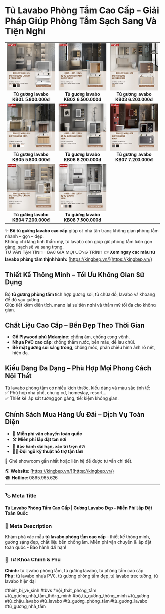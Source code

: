 # Tủ Lavabo Phòng Tắm Cao Cấp – Giải Pháp Giúp Phòng Tắm Sạch Sang Và Tiện Nghi

<table>
  <tr>
    <td align="center">
        <img alt="Tủ gương lavabo KB01" src="./images/tuguonglavabo11.jpg" width="200"><br>
        <b>Tủ gương lavabo KB01</b>
      <b>5.800.000đ</b>
    </td>
    <td align="center">
        <img alt="Tủ gương lavabo KB02" src="./images/tuguonglavabo12.jpg" width="200"><br>
        <b>Tủ gương lavabo KB02</b>
      <b>6.500.000đ</b>
    </td>
    <td align="center">
        <img alt="Tủ gương lavabo KB03" src="./images/tuguonglavabo13.jpg" width="200"><br>
        <b>Tủ gương lavabo KB03</b>
      <b>6.200.000đ</b>
    </td>
  </tr>
  <tr>
    <td align="center">
        <img alt="Tủ gương lavabo KB05" src="./images/tuguonglavabo15.jpg" width="200"><br>
        <b>Tủ gương lavabo KB05</b>
      <b>5.800.000đ</b>
    </td>
    <td align="center">
        <img alt="Tủ gương lavabo KB06" src="./images/tuguonglavabo16.jpg" width="200"><br>
        <b>Tủ gương lavabo KB06</b>
      <b>6.200.000đ</b>
    </td>
    <td align="center">
        <img alt="Tủ gương lavabo KB07" src="./images/tuguonglavabo17.jpg" width="200"><br>
        <b>Tủ gương lavabo KB07</b>
      <b>7.200.000đ</b>
    </td>
  </tr>
  <tr>
    <td align="center">
        <img alt="Tủ gương lavabo KB04" src="./images/tuguonglavabo14.jpg" width="200"><br>
        <b>Tủ gương lavabo KB04</b>
      <b>7.200.000đ</b>
    </td>
    <td align="center">
        <img alt="Tủ gương lavabo KB08" src="./images/tuguonglavabo18.jpg" width="200"><br>
        <b>Tủ gương lavabo KB08</b>
      <b>7.500.000đ</b>
    </td>
  </tr>
</table>

</div>

✨ **Bộ tủ gương lavabo cao cấp** giúp cả nhà tân trang không gian phòng tắm nhanh – gọn – đẹp.  
Không chỉ tăng tính thẩm mỹ, tủ lavabo còn giúp giữ phòng tắm luôn gọn gàng, sạch sẽ và sang trọng.  
TƯ VẤN TẬN TÌNH - BAO GIÁ MỌI CÔNG TRÌNH
👉 **Xem ngay các mẫu tủ lavabo phòng tắm thịnh hành:** [https://kingbep.vn/](https://kingbep.vn/)

## Thiết Kế Thông Minh – Tối Ưu Không Gian Sử Dụng

Bộ **tủ gương phòng tắm** tích hợp gương soi, tủ chứa đồ, lavabo và khoang để đồ sau gương.  
Giúp tiết kiệm diện tích, mang lại sự tiện nghi và thẩm mỹ tối đa cho không gian.

## Chất Liệu Cao Cấp – Bền Đẹp Theo Thời Gian

- **Gỗ Plywood phủ Melamine**: chống ẩm, chống cong vênh.
- **Nhựa PVC cao cấp**: chống thấm nước, bền màu, dễ lau chùi.
- **Bề mặt gương soi sáng trong**, chống mốc, phản chiếu hình ảnh rõ nét, hiện đại.

## Kiểu Dáng Đa Dạng – Phù Hợp Mọi Phong Cách Nội Thất

Tủ lavabo phòng tắm có nhiều kích thước, kiểu dáng và màu sắc tinh tế:  
✅ Phù hợp nhà phố, chung cư, homestay, resort…  
✅ Thiết kế lắp sát tường gọn gàng, tiết kiệm không gian.

## Chính Sách Mua Hàng Ưu Đãi – Dịch Vụ Toàn Diện

- 🚚 **Miễn phí vận chuyển toàn quốc**
- 🛠 **Miễn phí lắp đặt tận nơi**
- 🧾 **Bảo hành dài hạn, bảo trì trọn đời**
- 👨‍🔧 **Đội ngũ kỹ thuật hỗ trợ tận tâm**

📍 Ghé showroom gần nhất hoặc liên hệ để được tư vấn chi tiết.

🌎 **Website:** [https://kingbep.vn/](https://kingbep.vn/)  
☎ **Hotline:** 0865.965.626

---

### 🏷 Meta Title

**Tủ Lavabo Phòng Tắm Cao Cấp | Gương Lavabo Đẹp - Miễn Phí Lắp Đặt Toàn Quốc**

### 📝 Meta Description

Khám phá các mẫu **tủ lavabo phòng tắm cao cấp** – thiết kế thông minh, gương sáng đẹp, chất liệu bền chống ẩm. Miễn phí vận chuyển & lắp đặt toàn quốc – Bảo hành dài hạn!

### 🔑 Từ Khóa Chính & Phụ

**Chính:** tủ lavabo phòng tắm, tủ gương lavabo, tủ phòng tắm cao cấp  
**Phụ:** tủ lavabo nhựa PVC, tủ gương phòng tắm đẹp, tủ lavabo treo tường, tủ lavabo hiện đại

#thiết_bị_vệ_sinh #tbvs #nội_thất_phòng_tắm #tủ_gương_nhà_tắm_thông_minh #bộ_tủ_gương_thông_minh #tủ_gương #tủ_chậu_lavabo #tủ_lavabo #tủ_gương_phòng_tắm #tủ_gương_lavabo #tủ_gương_nhà_tắm

